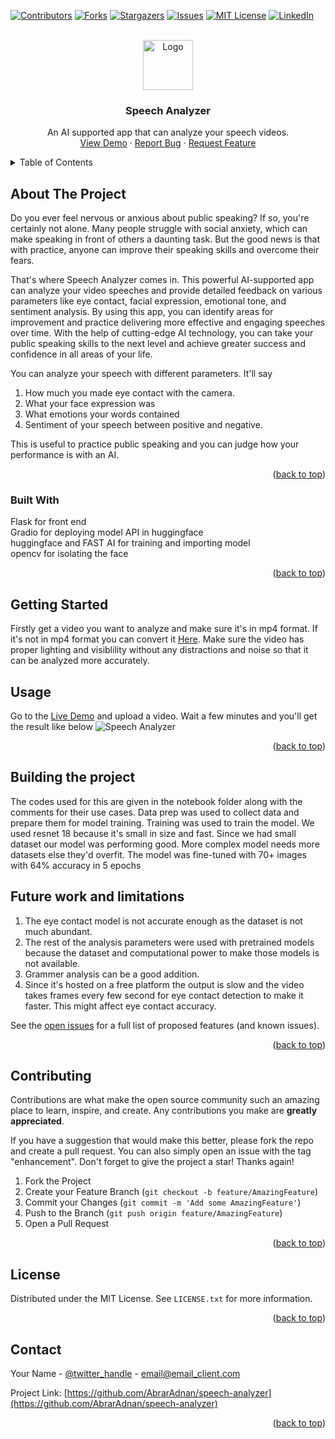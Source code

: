 <a name="readme-top"></a>


<!-- PROJECT SHIELDS -->
<!--
*** I'm using markdown "reference style" links for readability.
*** Reference links are enclosed in brackets [ ] instead of parentheses ( ).
*** See the bottom of this document for the declaration of the reference variables
*** for contributors-url, forks-url, etc. This is an optional, concise syntax you may use.
*** https://www.markdownguide.org/basic-syntax/#reference-style-links
-->
[![Contributors][contributors-shield]][contributors-url]
[![Forks][forks-shield]][forks-url]
[![Stargazers][stars-shield]][stars-url]
[![Issues][issues-shield]][issues-url]
[![MIT License][license-shield]][license-url]
[![LinkedIn][linkedin-shield]][linkedin-url]



<!-- PROJECT LOGO -->
<br />
<div align="center">
  <a href="https://github.com/AbrarAdnan/speech-analyzer">
    <img src="images/logo.png" alt="Logo" width="80" height="80">
  </a>

<h3 align="center">Speech Analyzer</h3>

  <p align="center">
    An AI supported app that can analyze your speech videos.
    <br />
    <a href="https://speech-analyzer.onrender.com/">View Demo</a>
    ·
    <a href="https://github.com/AbrarAdnan/speech-analyzer/issues">Report Bug</a>
    ·
    <a href="https://github.com/AbrarAdnan/speech-analyzer/issues">Request Feature</a>
  </p>
</div>



<!-- TABLE OF CONTENTS -->
<details>
  <summary>Table of Contents</summary>
  <ol>
    <li>
      <a href="#about-the-project">About The Project</a>
      <ul>
        <li><a href="#built-with">Built With</a></li>
      </ul>
    </li>
    <li>
      <a href="#getting-started">Getting Started</a>
    </li>
    <li><a href="#usage">Usage</a></li>
    <li><a href="#building-the-model">Building the project</a></li>
    <li><a href="#contributing">Contributing</a></li>
    <li><a href="#license">License</a></li>
    <li><a href="#contact">Contact</a></li>
  </ol>
</details>



<!-- ABOUT THE PROJECT -->
## About The Project

Do you ever feel nervous or anxious about public speaking? If so, you're certainly not alone. Many people struggle with social anxiety, which can make speaking in front of others a daunting task. But the good news is that with practice, anyone can improve their speaking skills and overcome their fears.

That's where Speech Analyzer comes in. This powerful AI-supported app can analyze your video speeches and provide detailed feedback on various parameters like eye contact, facial expression, emotional tone, and sentiment analysis. By using this app, you can identify areas for improvement and practice delivering more effective and engaging speeches over time. With the help of cutting-edge AI technology, you can take your public speaking skills to the next level and achieve greater success and confidence in all areas of your life.

You can analyze your speech with different parameters.
It'll say 
1. How much you made eye contact with the camera.
2. What your face expression was
3. What emotions your words contained
4. Sentiment of your speech between positive and negative.

This is useful to practice public speaking and you can judge how your performance is with an AI.

<p align="right">(<a href="#readme-top">back to top</a>)</p>



### Built With
Flask for front end <br>
Gradio for deploying model API in huggingface <br>
huggingface and FAST AI for training and importing model <br>
opencv for isolating the face <br>

<p align="right">(<a href="#readme-top">back to top</a>)</p>



<!-- GETTING STARTED -->
## Getting Started

Firstly get a video you want to analyze and make sure it's in mp4 format. If it's not in mp4 format you can convert it [Here](https://cloudconvert.com/mp4-converter). Make sure the video has proper lighting and visiblility without any distractions and noise so that it can be analyzed more accurately.



<!-- USAGE EXAMPLES -->
## Usage

Go to the [Live Demo](https://speech-analyzer.onrender.com/) and upload a video. Wait a few minutes and you'll get the result like below
![Speech Analyzer](https://user-images.githubusercontent.com/52294804/225854370-15a9e74b-4f44-4e2a-9d71-bbe28a24b310.png)

<p align="right">(<a href="#readme-top">back to top</a>)</p>

## Building the project
The codes used for this are given in the notebook folder along with the comments for their use cases.
Data prep was used to collect data and prepare them for model training.
Training was used to train the model. We used resnet 18 because it's small in size and fast. Since we had small dataset our model was performing good.
More complex model needs more datasets else they'd overfit. The model was fine-tuned with 70+ images with 64% accuracy in 5 epochs



<!-- ROADMAP -->
## Future work and limitations

1. The eye contact model is not accurate enough as the dataset is not much abundant.
2. The rest of the analysis parameters were used with pretrained models because the dataset and computational power to make those models is not available.
3. Grammer analysis can be a good addition.
4. Since it's hosted on a free platform the output is slow and the video takes frames every few second for eye contact detection to make it faster. This might affect eye contact accuracy.

See the [open issues](https://github.com/AbrarAdnan/speech-analyzer/issues) for a full list of proposed features (and known issues).

<p align="right">(<a href="#readme-top">back to top</a>)</p>



<!-- CONTRIBUTING -->
## Contributing

Contributions are what make the open source community such an amazing place to learn, inspire, and create. Any contributions you make are **greatly appreciated**.

If you have a suggestion that would make this better, please fork the repo and create a pull request. You can also simply open an issue with the tag "enhancement".
Don't forget to give the project a star! Thanks again!

1. Fork the Project
2. Create your Feature Branch (`git checkout -b feature/AmazingFeature`)
3. Commit your Changes (`git commit -m 'Add some AmazingFeature'`)
4. Push to the Branch (`git push origin feature/AmazingFeature`)
5. Open a Pull Request

<p align="right">(<a href="#readme-top">back to top</a>)</p>



<!-- LICENSE -->
## License

Distributed under the MIT License. See `LICENSE.txt` for more information.

<p align="right">(<a href="#readme-top">back to top</a>)</p>



<!-- CONTACT -->
## Contact

Your Name - [@twitter_handle](https://twitter.com/twitter_handle) - email@email_client.com

Project Link: [https://github.com/AbrarAdnan/speech-analyzer](https://github.com/AbrarAdnan/speech-analyzer)

<p align="right">(<a href="#readme-top">back to top</a>)</p>


<!-- MARKDOWN LINKS & IMAGES -->
<!-- https://www.markdownguide.org/basic-syntax/#reference-style-links -->
[contributors-shield]: https://img.shields.io/github/contributors/AbrarAdnan/speech-analyzer.svg?style=for-the-badge
[contributors-url]: https://github.com/AbrarAdnan/speech-analyzer/graphs/contributors
[forks-shield]: https://img.shields.io/github/forks/AbrarAdnan/speech-analyzer.svg?style=for-the-badge
[forks-url]: https://github.com/AbrarAdnan/speech-analyzer/network/members
[stars-shield]: https://img.shields.io/github/stars/AbrarAdnan/speech-analyzer.svg?style=for-the-badge
[stars-url]: https://github.com/AbrarAdnan/speech-analyzer/stargazers
[issues-shield]: https://img.shields.io/github/issues/AbrarAdnan/speech-analyzer.svg?style=for-the-badge
[issues-url]: https://github.com/AbrarAdnan/speech-analyzer/issues
[license-shield]: https://img.shields.io/github/license/AbrarAdnan/speech-analyzer.svg?style=for-the-badge
[license-url]: https://github.com/AbrarAdnan/speech-analyzer/blob/master/LICENSE.txt
[linkedin-shield]: https://img.shields.io/badge/-LinkedIn-black.svg?style=for-the-badge&logo=linkedin&colorB=555
[linkedin-url]: https://linkedin.com/in/linkedin_username
[product-screenshot]: images/screenshot.png
[Next.js]: https://img.shields.io/badge/next.js-000000?style=for-the-badge&logo=nextdotjs&logoColor=white
[Next-url]: https://nextjs.org/
[React.js]: https://img.shields.io/badge/React-20232A?style=for-the-badge&logo=react&logoColor=61DAFB
[React-url]: https://reactjs.org/
[Vue.js]: https://img.shields.io/badge/Vue.js-35495E?style=for-the-badge&logo=vuedotjs&logoColor=4FC08D
[Vue-url]: https://vuejs.org/
[Angular.io]: https://img.shields.io/badge/Angular-DD0031?style=for-the-badge&logo=angular&logoColor=white
[Angular-url]: https://angular.io/
[Svelte.dev]: https://img.shields.io/badge/Svelte-4A4A55?style=for-the-badge&logo=svelte&logoColor=FF3E00
[Svelte-url]: https://svelte.dev/
[Laravel.com]: https://img.shields.io/badge/Laravel-FF2D20?style=for-the-badge&logo=laravel&logoColor=white
[Laravel-url]: https://laravel.com
[Bootstrap.com]: https://img.shields.io/badge/Bootstrap-563D7C?style=for-the-badge&logo=bootstrap&logoColor=white
[Bootstrap-url]: https://getbootstrap.com
[JQuery.com]: https://img.shields.io/badge/jQuery-0769AD?style=for-the-badge&logo=jquery&logoColor=white
[JQuery-url]: https://jquery.com 
